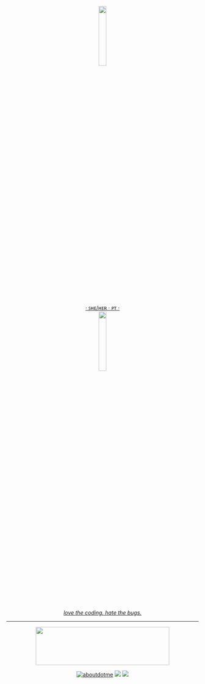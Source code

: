 <!-- Glass Bead Profile -->
<p align="center">
  <a href="[https://skillicons.dev](https://git.io/gradientbadge)">
    <img width="20%" src="https://pr4a8ymkgj1z.runkit.sh" />
    </br>
    · ꜱʜᴇ/ʜᴇʀ · ᴘᴛ ·
    </br>
    <img width="20%"src="https://cdn.discordapp.com/attachments/1065287385392365599/1103341518942642276/download20230503160911_2.png"/>
    </br>
    <i>love the coding. hate the bugs.</i>
  </a>
</p>

----

<!-- Technologies -->
<p align="center">
  <a href="https://skillicons.dev">
    <img height="100" width="350" src="https://skillicons.dev/icons?i=cs,js,py,ps,unity,bots,vscode,visualstudio&perline=4" />
  </a>
</p>

<!-- How to contact me -->
<p align="center">
  <a href='https://carolinaveloso.com/' target="_blank"><img alt='aboutdotme' src='https://img.shields.io/badge/portfolio-100000?style=for-the-badge&logo=aboutdotme&logoColor=white&labelColor=1B1A1A&color=1B1A1A'/></a>
  <a href = "mailto:carolina.mg.veloso@gmail.com"><img src="https://img.shields.io/static/v1?message=Gmail&logo=gmail&label=&color=D14836&logoColor=white&labelColor=&style=for-the-badge" target="_blank"></a>
  <a href="https://www.linkedin.com/in/carolina-veloso/" target="_blank"><img src="https://img.shields.io/badge/-LinkedIn-%230077B5?style=for-the-badge&logo=linkedin&logoColor=white" target="_blank"></a>   
</p>



<!--
**glass-bead/glass-bead** is a ✨ _special_ ✨ repository because its `README.md` (this file) appears on your GitHub profile.

Here are some ideas to get you started:

- 🔭 I’m currently working on ...
- 🌱 I’m currently learning ...
- 👯 I’m looking to collaborate on ...
- 🤔 I’m looking for help with ...
- 💬 Ask me about ...
- 📫 How to reach me: ...
- 😄 Pronouns: ...
- ⚡ Fun fact: ...
-->
